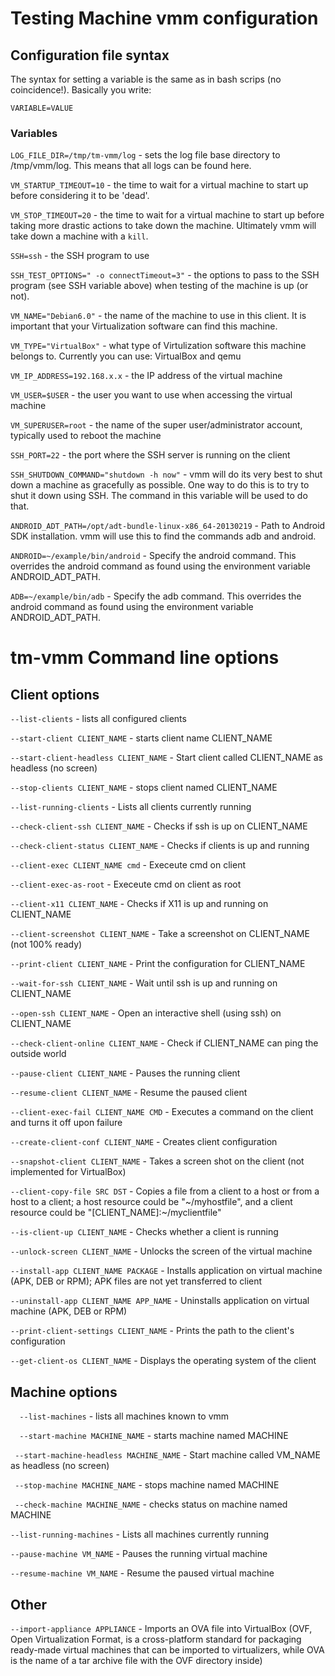 # Testing Machine vmm configuration

## Configuration file syntax

The syntax for setting a variable is the same as in bash scrips (no coincidence!). Basically you write:

`VARIABLE=VALUE`

### Variables 

`LOG_FILE_DIR=/tmp/tm-vmm/log` - sets the log file base directory to /tmp/vmm/log. This means that all logs can be found here.

`VM_STARTUP_TIMEOUT=10` - the time to wait for a virtual machine to start up before considering it to be 'dead'.

`VM_STOP_TIMEOUT=20` - the time to wait for a virtual machine to start up before taking more drastic actions to take down the machine. Ultimately vmm will take down a machine with a `kill`.

`SSH=ssh` - the SSH program to use

`SSH_TEST_OPTIONS=" -o connectTimeout=3"` - the options to pass to the SSH program (see SSH variable above) when testing of the machine is up (or not).

`VM_NAME="Debian6.0"` - the name of the machine to use in this client. It is important that your Virtualization software can find this machine.

`VM_TYPE="VirtualBox"` - what type of Virtulization software this machine belongs to. Currently you can use: VirtualBox and qemu

`VM_IP_ADDRESS=192.168.x.x` - the IP address of the virtual machine 

`VM_USER=$USER` - the user you want to use when accessing the virtual machine

`VM_SUPERUSER=root` - the name of the super user/administrator account, typically used to reboot the machine 

`SSH_PORT=22` - the port where the SSH server is running on the client

`SSH_SHUTDOWN_COMMAND="shutdown -h now"` - vmm will do its very best to shut down a machine as gracefully as possible. One way to do this is to try to shut it down using SSH. The command in this variable will be used to do that.

`ANDROID_ADT_PATH=/opt/adt-bundle-linux-x86_64-20130219` - Path to Android SDK installation. vmm will use this to find the commands adb and android. 

`ANDROID=~/example/bin/android` - Specify the android command. This overrides the android command as found using the environment variable ANDROID_ADT_PATH.

`ADB=~/example/bin/adb` - Specify the adb command. This overrides the android command as found using the environment variable ANDROID_ADT_PATH.


# tm-vmm Command line options


## Client options

`--list-clients` - lists all configured clients

`--start-client CLIENT_NAME` - starts client name CLIENT_NAME

`--start-client-headless CLIENT_NAME` - Start client called CLIENT_NAME as headless (no screen)

`--stop-clients CLIENT_NAME` - stops client named CLIENT_NAME

`--list-running-clients` - Lists all clients currently running

`--check-client-ssh CLIENT_NAME` - Checks if ssh is up on CLIENT_NAME

`--check-client-status CLIENT_NAME` - Checks if clients is up and running

`--client-exec CLIENT_NAME cmd` - Execeute cmd on client

`--client-exec-as-root` - Execeute cmd on client as root

`--client-x11 CLIENT_NAME` - Checks if X11 is up and running on CLIENT_NAME

`--client-screenshot CLIENT_NAME` - Take a screenshot on CLIENT_NAME (not 100% ready)

`--print-client CLIENT_NAME` - Print the configuration for CLIENT_NAME

`--wait-for-ssh CLIENT_NAME` - Wait until ssh is up and running on CLIENT_NAME

`--open-ssh CLIENT_NAME` - Open an interactive shell (using ssh) on CLIENT_NAME

`--check-client-online CLIENT_NAME` - Check if CLIENT_NAME can ping the outside world

`--pause-client CLIENT_NAME` - Pauses the running client

`--resume-client CLIENT_NAME` - Resume the paused client

`--client-exec-fail CLIENT_NAME CMD` - Executes a command on the client and turns it off upon failure

`--create-client-conf CLIENT_NAME` - Creates client configuration

`--snapshot-client CLIENT_NAME` - Takes a screen shot on the client (not implemented for VirtualBox)

`--client-copy-file SRC DST` - Copies a file from a client to a host or from a host to a client; a host resource could be "~/myhostfile", and a client resource could be "[CLIENT_NAME]:~/myclientfile"

`--is-client-up CLIENT_NAME` - Checks whether a client is running

`--unlock-screen CLIENT_NAME` - Unlocks the screen of the virtual machine

`--install-app CLIENT_NAME PACKAGE` - Installs application on virtual machine (APK, DEB or RPM); APK files are not yet transferred to client

`--uninstall-app CLIENT_NAME APP_NAME` - Uninstalls application on virtual machine (APK, DEB or RPM)

`--print-client-settings CLIENT_NAME` - Prints the path to the client's configuration

`--get-client-os CLIENT_NAME` - Displays the operating system of the client


## Machine options

`  --list-machines` - lists all machines known to vmm

`  --start-machine MACHINE_NAME` - starts machine named MACHINE

` --start-machine-headless MACHINE_NAME` - Start machine called VM_NAME as headless (no screen)

` --stop-machine MACHINE_NAME`  - stops machine named MACHINE

` --check-machine MACHINE_NAME` - checks status on machine named MACHINE

`--list-running-machines` - Lists all machines currently running

`--pause-machine VM_NAME` - Pauses the running virtual machine

`--resume-machine VM_NAME` - Resume the paused virtual machine


## Other

`--import-appliance APPLIANCE` - Imports an OVA file into VirtualBox (OVF, Open Virtualization Format, is a cross-platform standard for packaging ready-made virtual machines that can be imported to virtualizers, while OVA is the name of a tar archive file with the OVF directory inside)

